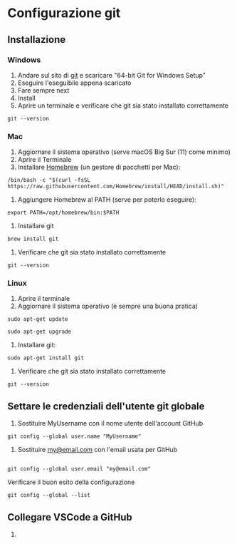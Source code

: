 # Configurazione git

## Installazione

### Windows
1. Andare sul sito di [git](https://git-scm.com/download/win) e scaricare "64-bit Git for Windows Setup"
1. Eseguire l'eseguibile appena scaricato
1. Fare sempre next
1. Install
1. Aprire un terminale e verificare che git sia stato installato correttamente
```
git --version
```

### Mac
1. Aggiornare il sistema operativo (serve macOS Big Sur (11) come minimo)
1. Aprire il Terminale
1. Installare [Homebrew](https://brew.sh/) (un gestore di pacchetti per Mac):
```
/bin/bash -c "$(curl -fsSL https://raw.githubusercontent.com/Homebrew/install/HEAD/install.sh)"
```
1. Aggiungere Homebrew al PATH (serve per poterlo eseguire):
```
export PATH=/opt/homebrew/bin:$PATH
```
1. Installare git
```
brew install git
```
1. Verificare che git sia stato installato correttamente
```
git --version
```

### Linux
1. Aprire il terminale
1. Aggiornare il sistema operativo (è sempre una buona pratica)
```
sudo apt-get update
```
```
sudo apt-get upgrade
```
1. Installare git:
```
sudo apt-get install git
```
1. Verificare che git sia stato installato correttamente
```
git --version
```

## Settare le credenziali dell'utente git globale
1. Sostituire MyUsername con il nome utente dell'account GitHub
```
git config --global user.name "MyUsername"
```
1. Sostituire my@email.com con l'email usata per GitHub
```

git config --global user.email "my@email.com"
```
Verificare il buon esito della configurazione
```
git config --global --list
```

## Collegare VSCode a GitHub
1.